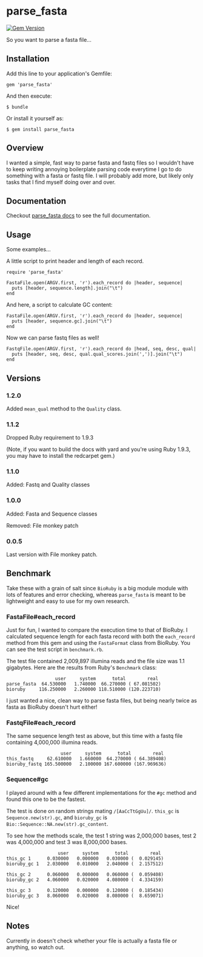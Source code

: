 # parse_fasta #

[![Gem Version](https://badge.fury.io/rb/parse_fasta.svg)](http://badge.fury.io/rb/parse_fasta)

So you want to parse a fasta file...

## Installation ##

Add this line to your application's Gemfile:

    gem 'parse_fasta'

And then execute:

    $ bundle

Or install it yourself as:

    $ gem install parse_fasta

## Overview ##

I wanted a simple, fast way to parse fasta and fastq files so I
wouldn't have to keep writing annoying boilerplate parsing code
everytime I go to do something with a fasta or fastq file. I will
probably add more, but likely only tasks that I find myself doing over
and over.

## Documentation ##

Checkout
[parse_fasta docs](http://rubydoc.info/gems/parse_fasta/1.1.0/frames)
to see the full documentation.

## Usage ##

Some examples...

A little script to print header and length of each record.

	require 'parse_fasta'

	FastaFile.open(ARGV.first, 'r').each_record do |header, sequence|
	  puts [header, sequence.length].join("\t")
	end

And here, a script to calculate GC content:

	FastaFile.open(ARGV.first, 'r').each_record do |header, sequence|
	  puts [header, sequence.gc].join("\t")
	end

Now we can parse fastq files as well!

	FastqFile.open(ARGV.first, 'r').each_record do |head, seq, desc, qual|
	  puts [header, seq, desc, qual.qual_scores.join(',')].join("\t")
	end

## Versions ##

### 1.2.0 ###

Added `mean_qual` method to the `Quality` class.

### 1.1.2 ###

Dropped Ruby requirement to 1.9.3

(Note, if you want to build the docs with yard and you're using
Ruby 1.9.3, you may have to install the redcarpet gem.)

### 1.1.0 ###

Added: Fastq and Quality classes

### 1.0.0 ###

Added: Fasta and Sequence classes

Removed: File monkey patch

### 0.0.5 ###

Last version with File monkey patch.

## Benchmark ##

Take these with a grain of salt since `BioRuby` is a big module
module with lots of features and error checking, whereas `parse_fasta`
is meant to be lightweight and easy to use for my own research.

### FastaFile#each_record ###

Just for fun, I wanted to compare the execution time to that of
BioRuby. I calculated sequence length for each fasta record with both
the `each_record` method from this gem and using the `FastaFormat`
class from BioRuby. You can see the test script in `benchmark.rb`.

The test file contained 2,009,897 illumina reads and the file size
was 1.1 gigabytes. Here are the results from Ruby's `Benchmark` class:

                      user     system      total        real
    parse_fasta  64.530000   1.740000  66.270000 ( 67.081502)
    bioruby     116.250000   2.260000 118.510000 (120.223710)

I just wanted a nice, clean way to parse fasta files, but being nearly
twice as fasta as BioRuby doesn't hurt either!

### FastqFile#each_record ###

The same sequence length test as above, but this time with a fastq
file containing 4,000,000 illumina reads.

                        user     system      total        real
    this_fastq     62.610000   1.660000  64.270000 ( 64.389408)
    bioruby_fastq 165.500000   2.100000 167.600000 (167.969636)

### Sequence#gc ###

I played around with a few different implementations for the `#gc`
method and found this one to be the fastest.

The test is done on random strings mating `/[AaCcTtGgUu]/`. `this_gc`
is `Sequence.new(str).gc`, and `bioruby_gc` is
`Bio::Sequence::NA.new(str).gc_content`.

To see how the methods scale, the test 1 string was 2,000,000 bases,
test 2 was 4,000,000 and test 3 was 8,000,000 bases.

                       user     system      total        real
    this_gc 1      0.030000   0.000000   0.030000 (  0.029145)
    bioruby_gc 1   2.030000   0.010000   2.040000 (  2.157512)

	this_gc 2      0.060000   0.000000   0.060000 (  0.059408)
    bioruby_gc 2   4.060000   0.020000   4.080000 (  4.334159)

	this_gc 3      0.120000   0.000000   0.120000 (  0.185434)
    bioruby_gc 3   8.060000   0.020000   8.080000 (  8.659071)

Nice!

## Notes ##

Currently in doesn't check whether your file is actually a fasta file
or anything, so watch out.
